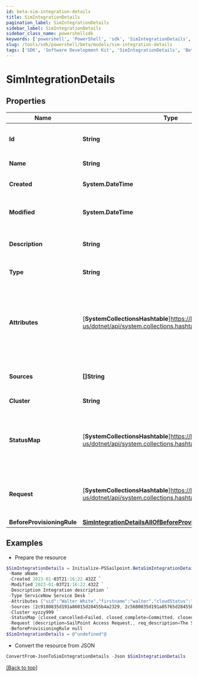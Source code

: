 ```yaml
---
id: beta-sim-integration-details
title: SimIntegrationDetails
pagination_label: SimIntegrationDetails
sidebar_label: SimIntegrationDetails
sidebar_class_name: powershellsdk
keywords: ['powershell', 'PowerShell', 'sdk', 'SimIntegrationDetails', 'BetaSimIntegrationDetails'] 
slug: /tools/sdk/powershell/beta/models/sim-integration-details
tags: ['SDK', 'Software Development Kit', 'SimIntegrationDetails', 'BetaSimIntegrationDetails']
---
```



# SimIntegrationDetails

## Properties

Name | Type | Description | Notes
------------ | ------------- | ------------- | -------------
**Id** | **String** | System-generated unique ID of the Object | [optional] [readonly] 
**Name** | **String** | Name of the Object | [required]
**Created** | **System.DateTime** | Creation date of the Object | [optional] [readonly] 
**Modified** | **System.DateTime** | Last modification date of the Object | [optional] [readonly] 
**Description** | **String** | The description of the integration | [optional] 
**Type** | **String** | The integration type | [optional] 
**Attributes** | [**SystemCollectionsHashtable**]https://learn.microsoft.com/en-us/dotnet/api/system.collections.hashtable?view=net-9.0 | The attributes map containing the credentials used to configure the integration. | [optional] 
**Sources** | **[]String** | The list of sources (managed resources) | [optional] 
**Cluster** | **String** | The cluster/proxy | [optional] 
**StatusMap** | [**SystemCollectionsHashtable**]https://learn.microsoft.com/en-us/dotnet/api/system.collections.hashtable?view=net-9.0 | Custom mapping between the integration result and the provisioning result | [optional] 
**Request** | [**SystemCollectionsHashtable**]https://learn.microsoft.com/en-us/dotnet/api/system.collections.hashtable?view=net-9.0 | Request data to customize desc and body of the created ticket | [optional] 
**BeforeProvisioningRule** | [**SimIntegrationDetailsAllOfBeforeProvisioningRule**](sim-integration-details-all-of-before-provisioning-rule) |  | [optional] 

## Examples

- Prepare the resource
```powershell
$SimIntegrationDetails = Initialize-PSSailpoint.BetaSimIntegrationDetails  -Id id12345 `
 -Name aName `
 -Created 2023-01-03T21:16:22.432Z `
 -Modified 2023-01-03T21:16:22.432Z `
 -Description Integration description `
 -Type ServiceNow Service Desk `
 -Attributes {"uid":"Walter White","firstname":"walter","cloudStatus":"UNREGISTERED","displayName":"Walter White","identificationNumber":"942","lastSyncDate":1470348809380,"email":"walter@gmail.com","lastname":"white"} `
 -Sources [2c9180835d191a86015d28455b4a2329, 2c5680835d191a85765d28455b4a9823] `
 -Cluster xyzzy999 `
 -StatusMap {closed_cancelled=Failed, closed_complete=Committed, closed_incomplete=Failed, closed_rejected=Failed, in_process=Queued, requested=Queued} `
 -Request {description=SailPoint Access Request,, req_description=The Service Request created by SailPoint ServiceNow Service Integration Module (SIM).,, req_short_description=SailPoint New Access Request Created from IdentityNow,, short_description=SailPoint Access Request $!plan.arguments.identityRequestId} `
 -BeforeProvisioningRule null
$SimIntegrationDetails = @"undefined"@
```

- Convert the resource from JSON
```powershell
ConvertFrom-JsonToSimIntegrationDetails -Json $SimIntegrationDetails
```


[[Back to top]](#) 

